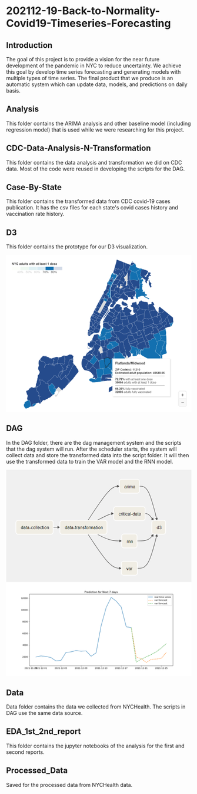 # 202112-19-Back-to-Normality-Covid19-Timeseries-Forecasting

## Introduction

The goal of this project is to provide a vision for the near future development of the pandemic in NYC to reduce uncertainty. We achieve this goal by develop time series forecasting and generating models with multiple types of time series. The final product that we produce is an automatic system which can update data, models, and predictions on daily basis.

## Analysis

This folder contains the ARIMA analysis and other baseline model (including regression model) that is used while we were researching for this project.

## CDC-Data-Analysis-N-Transformation

This folder contains the data analysis and transformation we did on CDC data. Most of the code were reused in developing the scripts for the DAG.

## Case-By-State

This folder contains the transformed data from CDC covid-19 cases publication. It has the csv files for each state's covid cases history and vaccination rate history.

## D3

This folder contains the prototype for our D3 visualization.

![Alt text](./d3.png?raw=true "D3 Visualization")

## DAG

In the DAG folder, there are the dag management system and the scripts that the dag system will run. After the scheduler starts, the system will collect data and store the transformed data into the script folder. It will then use the transformed data to train the VAR model and the RNN model.

![Alt text](./airflow_graph.png?raw=true "Airflow System")
![Alt text](./DAG/scripts/predictions.png?raw=true "Predictions")

## Data

Data folder contains the data we collected from NYCHealth. The scripts in DAG use the same data source.

## EDA_1st_2nd_report

This folder contains the jupyter notebooks of the analysis for the first and second reports.

## Processed_Data

Saved for the processed data from NYCHealth data.



